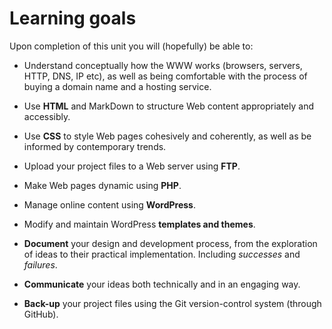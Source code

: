 # Learning goals

Upon completion of this unit you will (hopefully) be able to: 

* Understand conceptually how the WWW works (browsers, servers, HTTP, DNS, IP etc), as well as being comfortable with the process of buying a domain name and a hosting service.

* Use **HTML** and MarkDown to structure Web content appropriately and accessibly.  

* Use **CSS** to style Web pages cohesively and coherently, as well as be informed by contemporary trends. 

* Upload your project files to a Web server using **FTP**. 

* Make Web pages dynamic using **PHP**.

* Manage online content using **WordPress**.

* Modify and maintain WordPress **templates and themes**.

* **Document** your design and development process, from the exploration of ideas to their practical implementation. Including *successes* and *failures*.

* **Communicate** your ideas both technically and in an engaging way.

* **Back-up** your project files using the Git version-control system (through GitHub).
